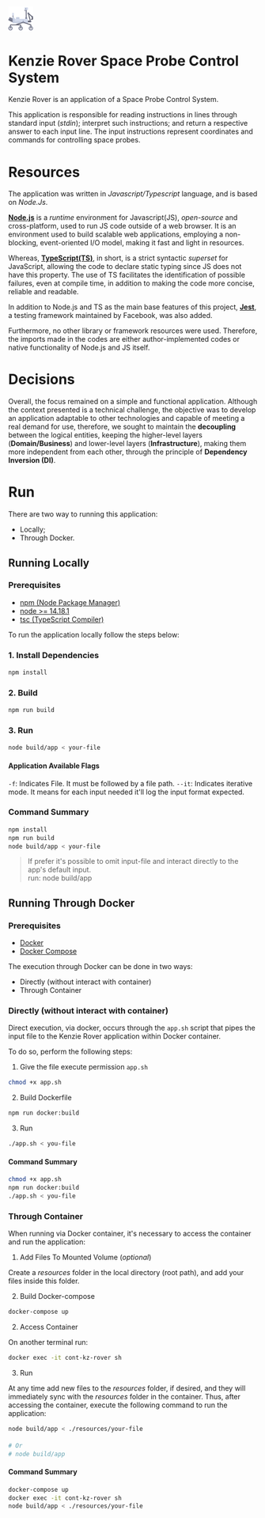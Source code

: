 <img alt="Kenzie Rover logo" src="logo.png" width="10%">

# Kenzie Rover Space Probe Control System

Kenzie Rover is an application of a Space Probe Control System.

This application is responsible for reading instructions in lines through standard input (_stdin_); interpret such instructions; and return a respective answer to each input line. The input instructions represent coordinates and commands for controlling space probes.

# Resources

The application was written in _Javascript/Typescript_ language, and is based on _Node.Js_.

[**Node.js**](https://nodejs.org/) is a _runtime_ environment for Javascript(JS), _open-source_ and cross-platform, used to run JS code outside of a web browser. It is an environment used to build scalable web applications, employing a non-blocking, event-oriented I/O model, making it fast and light in resources.

Whereas, [**TypeScript(TS)**](https://www.typescriptlang.org/), in short, is a strict syntactic _superset_ for JavaScript, allowing the code to declare static typing since JS does not have this property. The use of TS facilitates the identification of possible failures, even at compile time, in addition to making the code more concise, reliable and readable.

In addition to Node.js and TS as the main base features of this project, [**Jest**](https://jestjs.io/), a testing framework maintained by Facebook, was also added.

Furthermore, no other library or framework resources were used. Therefore, the imports made in the codes are either author-implemented codes or native functionality of Node.js and JS itself.

# Decisions

Overall, the focus remained on a simple and functional application. Although the context presented is a technical challenge, the objective was to develop an application adaptable to other technologies and capable of meeting a real demand for use, therefore, we sought to maintain the **decoupling** between the logical entities, keeping the higher-level layers (**Domain/Business**) and lower-level layers (**Infrastructure**), making them more independent from each other, through the principle of **Dependency Inversion (DI)**.

# Run

There are two way to running this application:

- Locally;
- Through Docker.

## Running Locally

### Prerequisites

- [npm (Node Package Manager)](https://docs.npmjs.com/downloading-and-installing-node-js-and-npm)
- [node >= 14.18.1](https://nodejs.org/)
- [tsc (TypeScript Compiler)](https://www.typescriptlang.org/download)

To run the application locally follow the steps below:

### 1. Install Dependencies

```bash
npm install
```

### 2. Build

```bash
npm run build
```

### 3. Run

```bash
node build/app < your-file
```
#### Application Available Flags

`-f`: Indicates File. It must be followed by a file path.
`--it`: Indicates iterative mode. It means for each input needed it'll log the input format expected. 

### Command Summary

```bash
npm install
npm run build
node build/app < your-file
```

> If prefer it's possible to omit input-file and interact directly to the app's default input.
\
> run: node build/app   

## Running Through Docker

### Prerequisites

- [Docker](https://docs.docker.com/engine/install/)
- [Docker Compose](https://docs.docker.com/compose/install/)

The execution through Docker can be done in two ways: 

- Directly (without interact with container)
- Through Container 

### Directly (without interact with container)

Direct execution, via docker, occurs through the `app.sh` script that pipes the input file to the Kenzie Rover application within Docker container.

To do so, perform the following steps:

1. Give the file execute permission `app.sh`

```bash
chmod +x app.sh
```
2. Build Dockerfile

```bash
npm run docker:build
```
3. Run

```bash
./app.sh < you-file
```

#### Command Summary

```bash
chmod +x app.sh
npm run docker:build
./app.sh < you-file
```

### Through Container 

When running via Docker container, it's necessary to access the container and run the application:

1. Add Files To Mounted Volume (_optional_)

Create a _resources_ folder in the local directory (root path), and add your files inside this folder.

2. Build Docker-compose

```bash
docker-compose up
```

2. Access Container

On another terminal run:

```bash
docker exec -it cont-kz-rover sh
```

3. Run

At any time add new files to the _resources_ folder, if desired, and they will immediately sync with the _resources_ folder in the container. Thus, after accessing the container, execute the following command to run the application:

```bash
node build/app < ./resources/your-file

# Or
# node build/app
```

#### Command Summary

```bash
docker-compose up
docker exec -it cont-kz-rover sh
node build/app < ./resources/your-file
```